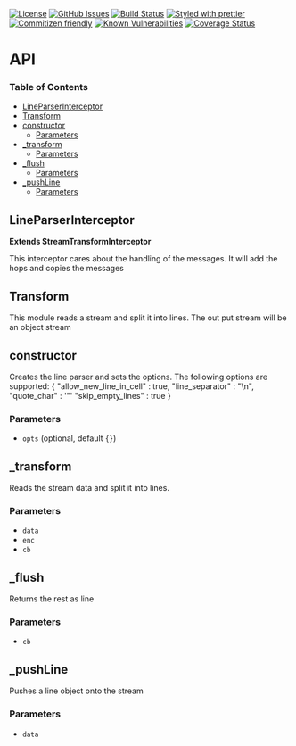 [![License](https://img.shields.io/badge/License-BSD%203--Clause-blue.svg)](https://spdx.org/licenses/0BSD.html)
[![GitHub Issues](https://img.shields.io/github/issues/Kronos-Integration/interceptor-line-parser.svg?style=flat-square)](https://github.com/Kronos-Integration/interceptor-line-parser/issues)
[![Build Status](https://img.shields.io/endpoint.svg?url=https%3A%2F%2Factions-badge.atrox.dev%2FKronos-Integration%2Finterceptor-line-parser%2Fbadge\&style=flat)](https://actions-badge.atrox.dev/Kronos-Integration/interceptor-line-parser/goto)
[![Styled with prettier](https://img.shields.io/badge/styled_with-prettier-ff69b4.svg)](https://github.com/prettier/prettier)
[![Commitizen friendly](https://img.shields.io/badge/commitizen-friendly-brightgreen.svg)](http://commitizen.github.io/cz-cli/)
[![Known Vulnerabilities](https://snyk.io/test/github/Kronos-Integration/interceptor-line-parser/badge.svg)](https://snyk.io/test/github/Kronos-Integration/interceptor-line-parser)
[![Coverage Status](https://coveralls.io/repos/Kronos-Integration/interceptor-line-parser/badge.svg)](https://coveralls.io/github/Kronos-Integration/interceptor-line-parser)

# API

<!-- Generated by documentation.js. Update this documentation by updating the source code. -->

### Table of Contents

*   [LineParserInterceptor](#lineparserinterceptor)
*   [Transform](#transform)
*   [constructor](#constructor)
    *   [Parameters](#parameters)
*   [\_transform](#_transform)
    *   [Parameters](#parameters-1)
*   [\_flush](#_flush)
    *   [Parameters](#parameters-2)
*   [\_pushLine](#_pushline)
    *   [Parameters](#parameters-3)

## LineParserInterceptor

**Extends StreamTransformInterceptor**

This interceptor cares about the handling of the messages.
It will add the hops and copies the messages

## Transform

This module reads a stream and split it into lines.
The out put stream will be an object stream

## constructor

Creates the line parser and sets the options.
The following options are supported:
{
"allow\_new\_line\_in\_cell" : true,
"line\_separator" : "\n",
"quote\_char" : '"'
"skip\_empty\_lines" : true
}

### Parameters

*   `opts`   (optional, default `{}`)

## \_transform

Reads the stream data and split it into lines.

### Parameters

*   `data` &#x20;
*   `enc` &#x20;
*   `cb` &#x20;

## \_flush

Returns the rest as line

### Parameters

*   `cb` &#x20;

## \_pushLine

Pushes a line object onto the stream

### Parameters

*   `data` &#x20;
